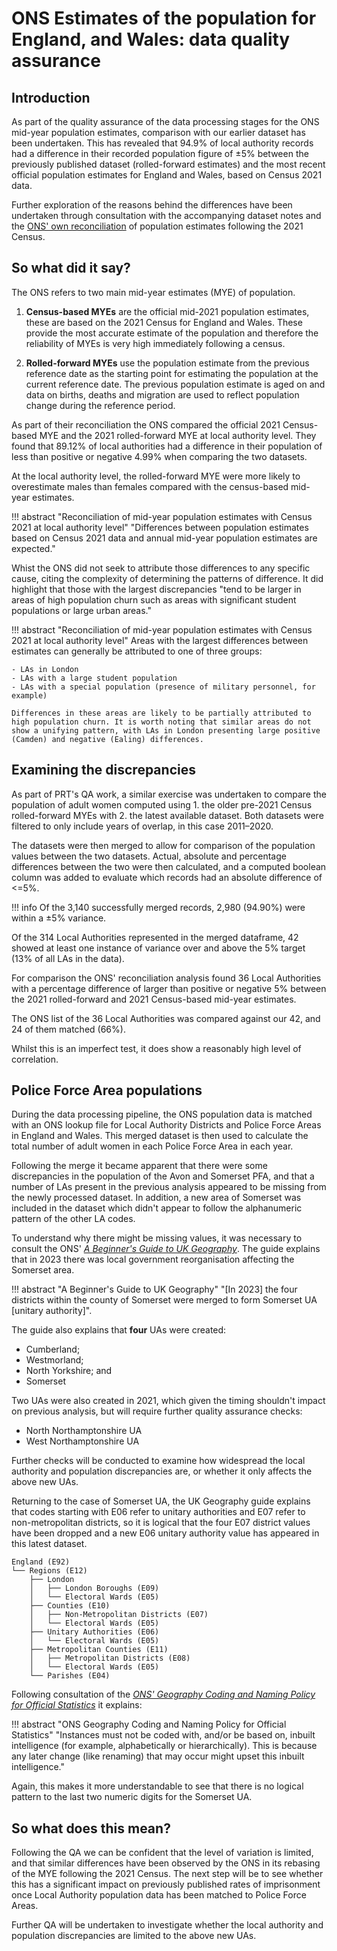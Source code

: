 # ONS Estimates of the population for England, and Wales: data quality assurance

## Introduction

As part of the quality assurance of the data processing stages for the ONS mid-year population estimates, comparison with our earlier dataset has been undertaken. This has revealed that 94.9% of local authority records had a difference in their recorded population figure of ±5% between the previously published dataset (rolled-forward estimates) and the most recent official population estimates for England and Wales, based on Census 2021 data.

Further exploration of the reasons behind the differences have been undertaken through consultation with the accompanying dataset notes and the [ONS' own reconciliation](https://www.ons.gov.uk/peoplepopulationandcommunity/populationandmigration/populationestimates/articles/reconciliationofmidyearpopulationestimateswithcensus2021atlocalauthoritylevel/2023-03-02) of population estimates following the 2021 Census.

## So what did it say?

The ONS refers to two main mid-year estimates (MYE) of population.

1. **Census-based MYEs** are the official mid-2021 population estimates, these are based on the 2021 Census for England and Wales. These provide the most accurate estimate of the population and therefore the reliability of MYEs is very high immediately following a census.

2. **Rolled-forward MYEs** use the population estimate from the previous reference date as the starting point for estimating the population at the current reference date. The previous population estimate is aged on and data on births, deaths and migration are used to reflect population change during the reference period.

As part of their reconciliation the ONS compared the official 2021 Census-based MYE and the 2021 rolled-forward MYE at local authority level. They found that 89.12% of local authorities had a difference in their population of less than positive or negative 4.99% when comparing the two datasets.

At the local authority level, the rolled-forward MYE were more likely to overestimate males than females compared with the census-based mid-year estimates.

!!! abstract "Reconciliation of mid-year population estimates with Census 2021 at local authority level"
    "Differences between population estimates based on Census 2021 data and annual mid-year population estimates are expected."

Whist the ONS did not seek to attribute those differences to any specific cause, citing the complexity of determining the patterns of difference. It did highlight that those with the largest discrepancies "tend to be larger in areas of high population churn such as areas with significant student populations or large urban areas."

!!! abstract "Reconciliation of mid-year population estimates with Census 2021 at local authority level"
    Areas with the largest differences between estimates can generally be attributed to one of three groups:

    - LAs in London
    - LAs with a large student population
    - LAs with a special population (presence of military personnel, for example)

    Differences in these areas are likely to be partially attributed to high population churn. It is worth noting that similar areas do not show a unifying pattern, with LAs in London presenting large positive (Camden) and negative (Ealing) differences.


## Examining the discrepancies
As part of PRT's QA work, a similar exercise was undertaken to compare the population of adult women computed using 1. the older pre-2021 Census rolled-forward MYEs with 2. the latest available dataset. Both datasets were filtered to only include years of overlap, in this case 2011–2020.

The datasets were then merged to allow for comparison of the population values between the two datasets. Actual, absolute and percentage differences between the two were then calculated, and a computed boolean column was added to evaluate which records had an absolute difference of <=5%.

!!! info
    Of the 3,140 successfully merged records, 2,980 (94.90%) were within a ±5% variance.

Of the 314 Local Authorities represented in the merged dataframe, 42 showed at least one instance of variance over and above the 5% target (13% of all LAs in the data).

For comparison the ONS' reconciliation analysis found 36 Local Authorities with a percentage difference of larger than positive or negative 5% between the 2021 rolled-forward and 2021 Census-based mid-year estimates.

The ONS list of the 36 Local Authorities was compared against our 42, and 24 of them matched (66%).

Whilst this is an imperfect test, it does show a reasonably high level of correlation.

## Police Force Area populations
During the data processing pipeline, the ONS population data is matched with an ONS lookup file for Local Authority Districts and Police Force Areas in England and Wales. This merged dataset is then used to calculate the total number of adult women in each Police Force Area in each year.

Following the merge it became apparent that there were some discrepancies in the population of the Avon and Somerset PFA, and that a number of LAs present in the previous analysis appeared to be missing from the newly processed dataset. In addition, a new area of Somerset was included in the dataset which didn't appear to follow the alphanumeric pattern of the other LA codes.

To understand why there might be missing values, it was necessary to consult the ONS' [*A Beginner's Guide to UK Geography*](https://geoportal.statistics.gov.uk/datasets/d1f39e20edb940d58307a54d6e1045cd/about). The guide explains that in 2023 there was local government reorganisation affecting the Somerset area.

!!! abstract "A Beginner's Guide to UK Geography"
    "[In 2023] the four districts within the county of Somerset were merged to form Somerset UA [unitary authority]".

The guide also explains that **four** UAs were created:

  * Cumberland;
  * Westmorland;
  * North Yorkshire; and
  * Somerset

Two UAs were also created in 2021, which given the timing shouldn't impact on previous analysis, but will require further quality assurance checks:

  * North Northamptonshire UA
  * West Northamptonshire UA

Further checks will be conducted to examine how widespread the local authority and population discrepancies are, or whether it only affects the above new UAs.

Returning to the case of Somerset UA, the UK Geography guide explains that codes starting with E06 refer to unitary authorities and E07 refer to non-metropolitan districts, so it is logical that the four E07 district values have been dropped and a new E06 unitary authority value has appeared in this latest dataset.

``` title="A Beginner's Guide to UK Geography" hl_lines="7 9"
England (E92)
└── Regions (E12)
    ├── London
    │   ├── London Boroughs (E09)
    │   └── Electoral Wards (E05)
    ├── Counties (E10)
    │   ├── Non-Metropolitan Districts (E07)
    │   └── Electoral Wards (E05)
    ├── Unitary Authorities (E06)
    │   └── Electoral Wards (E05)
    ├── Metropolitan Counties (E11)
    │   ├── Metropolitan Districts (E08)
    │   └── Electoral Wards (E05)
    └── Parishes (E04)
```
Following consultation of the [*ONS' Geography Coding and Naming Policy for Official Statistics*](https://geoportal.statistics.gov.uk/documents/5a050dcaac8049dc9dc0aa7de0943378/about) it explains:

!!! abstract "ONS Geography Coding and Naming Policy for Official Statistics"
    "Instances must not be coded with, and/or be based on, inbuilt intelligence (for example, alphabetically or hierarchically). This is because any later change (like renaming) that may occur might upset this inbuilt intelligence."

Again, this makes it more understandable to see that there is no logical pattern to the last two numeric digits for the Somerset UA.


## So what does this mean?
Following the QA we can be confident that the level of variation is limited, and that similar differences have been observed by the ONS in its rebasing of the MYE following the 2021 Census. The next step will be to see whether this has a significant impact on previously published rates of imprisonment once Local Authority population data has been matched to Police Force Areas.

Further QA will be undertaken to investigate whether the local authority and population discrepancies are limited to the above new UAs.
